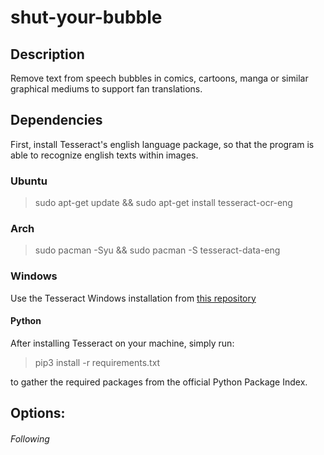# shut-your-bubble


## Description

Remove text from speech bubbles in comics, cartoons, manga or similar graphical mediums to support fan translations.

   
## Dependencies

First, install Tesseract's english language package, so that the program is able to recognize english texts within images. 

### Ubuntu
   
   > sudo apt-get update && sudo apt-get install tesseract-ocr-eng
 
### Arch 

   > sudo pacman -Syu && sudo pacman -S tesseract-data-eng
 
### Windows
  
   Use the Tesseract Windows installation from <a href="https://github.com/UB-Mannheim/tesseract/wiki">this repository</a>

#### Python
 After installing Tesseract on your machine, simply run:  
 
 > pip3 install -r requirements.txt
 
 to gather the required packages from the official Python Package Index. 

  
## Options: 



###### Following

    

